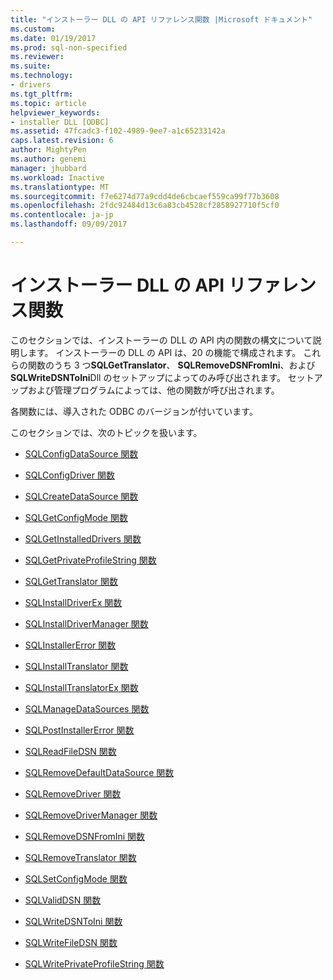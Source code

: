 ```yaml
---
title: "インストーラー DLL の API リファレンス関数 |Microsoft ドキュメント"
ms.custom: 
ms.date: 01/19/2017
ms.prod: sql-non-specified
ms.reviewer: 
ms.suite: 
ms.technology:
- drivers
ms.tgt_pltfrm: 
ms.topic: article
helpviewer_keywords:
- installer DLL [ODBC]
ms.assetid: 47fcadc3-f102-4989-9ee7-a1c65233142a
caps.latest.revision: 6
author: MightyPen
ms.author: genemi
manager: jhubbard
ms.workload: Inactive
ms.translationtype: MT
ms.sourcegitcommit: f7e6274d77a9cdd4de6cbcaef559ca99f77b3608
ms.openlocfilehash: 2fdc92484d13c6a83cb4528cf2858927710f5cf0
ms.contentlocale: ja-jp
ms.lasthandoff: 09/09/2017

---
```

# <a name="installer-dll-api-reference-function"></a>インストーラー DLL の API リファレンス関数
このセクションでは、インストーラーの DLL の API 内の関数の構文について説明します。 インストーラーの DLL の API は、20 の機能で構成されます。 これらの関数のうち 3 つ**SQLGetTranslator**、 **SQLRemoveDSNFromIni**、および**SQLWriteDSNToIni**Dll のセットアップによってのみ呼び出されます。 セットアップおよび管理プログラムによっては、他の関数が呼び出されます。  
  
 各関数には、導入された ODBC のバージョンが付いています。  
  
 このセクションでは、次のトピックを扱います。  
  
-   [SQLConfigDataSource 関数](../../../odbc/reference/syntax/sqlconfigdatasource-function.md)  
  
-   [SQLConfigDriver 関数](../../../odbc/reference/syntax/sqlconfigdriver-function.md)  
  
-   [SQLCreateDataSource 関数](../../../odbc/reference/syntax/sqlcreatedatasource-function.md)  
  
-   [SQLGetConfigMode 関数](../../../odbc/reference/syntax/sqlgetconfigmode-function.md)  
  
-   [SQLGetInstalledDrivers 関数](../../../odbc/reference/syntax/sqlgetinstalleddrivers-function.md)  
  
-   [SQLGetPrivateProfileString 関数](../../../odbc/reference/syntax/sqlgetprivateprofilestring-function.md)  
  
-   [SQLGetTranslator 関数](../../../odbc/reference/syntax/sqlgettranslator-function.md)  
  
-   [SQLInstallDriverEx 関数](../../../odbc/reference/syntax/sqlinstalldriverex-function.md)  
  
-   [SQLInstallDriverManager 関数](../../../odbc/reference/syntax/sqlinstalldrivermanager-function.md)  
  
-   [SQLInstallerError 関数](../../../odbc/reference/syntax/sqlinstallererror-function.md)  
  
-   [SQLInstallTranslator 関数](../../../odbc/reference/syntax/sqlinstalltranslator-function.md)  
  
-   [SQLInstallTranslatorEx 関数](../../../odbc/reference/syntax/sqlinstalltranslatorex-function.md)  
  
-   [SQLManageDataSources 関数](../../../odbc/reference/syntax/sqlmanagedatasources.md)  
  
-   [SQLPostInstallerError 関数](../../../odbc/reference/syntax/sqlpostinstallererror-function.md)  
  
-   [SQLReadFileDSN 関数](../../../odbc/reference/syntax/sqlreadfiledsn-function.md)  
  
-   [SQLRemoveDefaultDataSource 関数](../../../odbc/reference/syntax/sqlremovedefaultdatasource-function.md)  
  
-   [SQLRemoveDriver 関数](../../../odbc/reference/syntax/sqlremovedriver-function.md)  
  
-   [SQLRemoveDriverManager 関数](../../../odbc/reference/syntax/sqlremovedrivermanager-function.md)  
  
-   [SQLRemoveDSNFromIni 関数](../../../odbc/reference/syntax/sqlremovedsnfromini-function.md)  
  
-   [SQLRemoveTranslator 関数](../../../odbc/reference/syntax/sqlremovetranslator-function.md)  
  
-   [SQLSetConfigMode 関数](../../../odbc/reference/syntax/sqlsetconfigmode-function.md)  
  
-   [SQLValidDSN 関数](../../../odbc/reference/syntax/sqlvaliddsn-function.md)  
  
-   [SQLWriteDSNToIni 関数](../../../odbc/reference/syntax/sqlwritedsntoini-function.md)  
  
-   [SQLWriteFileDSN 関数](../../../odbc/reference/syntax/sqlwritefiledsn-function.md)  
  
-   [SQLWritePrivateProfileString 関数](../../../odbc/reference/syntax/sqlwriteprivateprofilestring-function.md)

